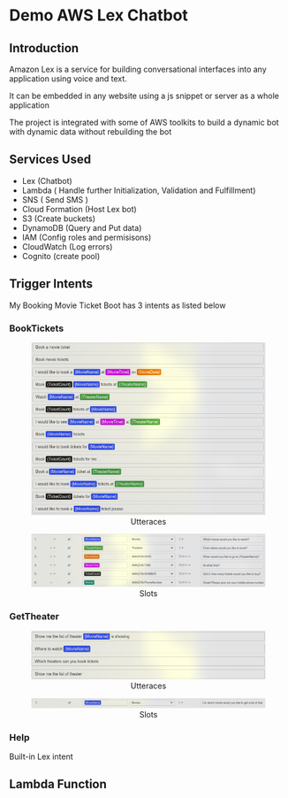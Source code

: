 # Demo AWS Lex Chatbot

## Introduction

Amazon Lex is a service for building conversational interfaces into any application using voice and text.

It can be embedded in any website using a js snippet or server as a whole application

The project is integrated with some of AWS toolkits to build a dynamic bot with dynamic data without rebuilding the bot

## Services Used

- Lex (Chatbot)
- Lambda ( Handle further Initialization, Validation and Fulfillment)
- SNS ( Send SMS )
- Cloud Formation (Host Lex bot)
- S3 (Create buckets)
- DynamoDB (Query and Put data)
- IAM (Config roles and permisisons)
- CloudWatch (Log errors)
- Cognito (create pool)

## Trigger Intents

My Booking Movie Ticket Boot has 3 intents as listed below

### BookTickets

<figure align="center">
  <img src="./imgs/bt_u.png" />
  <figcaption>Utteraces</figcaption>
</figure>
<figure align="center">
  <img src="./imgs/bt_s.png" />
  <figcaption>Slots</figcaption>
</figure>

### GetTheater

<figure align="center">
  <img src="./imgs/gt_u.png" />
  <figcaption>Utteraces</figcaption>
</figure>
<figure align="center">
  <img src="./imgs/gt_s.png" />
  <figcaption>Slots</figcaption>
</figure>

### Help
Built-in Lex intent

## Lambda Function 
